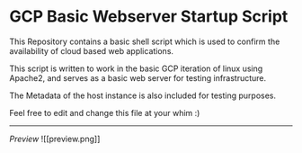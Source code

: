# GCP Basic Webserver Startup Script

This Repository contains a basic shell script which is used to confirm the availability of cloud based web applications. 

This script is written to work in the basic GCP iteration of linux using Apache2, and serves as a basic web server for testing infrastructure. 

The Metadata of the host instance is also included for testing purposes. 

Feel free to edit and change this file at your whim :)

---
*Preview*
![[preview.png]]